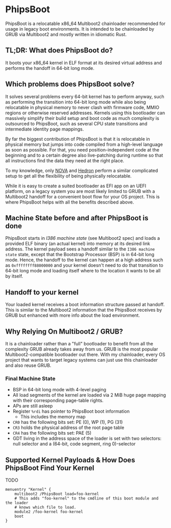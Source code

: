 # PhipsBoot

PhipsBoot is a relocatable x86_64 Multiboot2 chainloader recommended for usage
in legacy boot environments. It is intended to be chainloaded by GRUB via
Multiboot2 and mostly written in idiomatic Rust.

## TL;DR: What does PhipsBoot do?

It boots your x86_64 kernel in ELF format at its desired virtual address and
performs the handoff in 64-bit long mode.

## Which problems does PhipsBoot solve?

It solves several problems every 64-bit kernel has to perform anyway, such as
performing the transition into 64-bit long mode while also being relocatable in
physical memory to never clash with firmware code, MMIO regions or otherwise
reserved addresses. Kernels using this bootloader can massively simplify their
build setup and boot code as much complexity is outsourced to PhipsBoot, such as
several CPU state transitions and intermediate identity page mappings.

By far the biggest contribution of PhipsBoot is that it is relocatable in
physical memory but jumps into code compiled from a high-level language as soon
as possible. For that, you need position-independent code at the beginning and
to a certain degree also live-patching during runtime so that all instructions
find the data they need at the right place.

To my knowledge, only [NOVA](https://hypervisor.org/) and [Hedron](https://github.com/cyberus-technology/hedron)
perform a similar complicated setup to get all the flexibility of being
physically relocatable.

While it is easy to create a suited bootloader as EFI app on an UEFI platform,
on a legacy system you are most likely limited to GRUB with a Multiboot2 handoff
for a convenient boot flow for your OS project. This is where PhipsBoot helps
with all the benefits described above.

## Machine State before and after PhipsBoot is done

PhipsBoot starts in _I386 machine state_ (see Multiboot2 spec) and loads a
provided ELF binary (an actual kernel) into memory at its desired link address.
The kernel payload sees a handoff similar to the `I386 machine state` state,
except that the Bootstrap Processor (BSP) is in 64-bit long mode. Hence, the
handoff to the kernel can happen at a high address such as `0xffffffff88000000`
and your kernel doesn't need to do that transition to 64-bit long mode
and loading itself where to the location it wants to be all by itself.

## Handoff to your kernel

Your loaded kernel receives a boot information structure passed at handoff. This is similar
to the Multiboot2 information that the PhipsBoot receives by GRUB but
enhanced with more info about the load environment.

## Why Relying On Multiboot2 / GRUB?

It is a chainloader rather than a "full" bootloader to benefit from all the
complexity GRUB already takes away from us. GRUB is the most popular
Multiboot2-compatible bootloader out there. With my chainloader, every OS
project that wants to target legacy systems can just use this chainloader and
also reuse GRUB.

### Final Machine State

- BSP in 64-bit long mode with 4-level paging
- All load segments of the kernel are loaded via 2 MiB huge page mapping with
  their corresponding page-table rights.
- APs are still asleep
- Register `%rdi` has pointer to PhipsBoot boot information
  - This includes the memory map
- `CR0` has the following bits set: PE (0), WP (1), PG (31)
- `CR3` holds the physical address of the root page table
- `CR4` has the following bits set: PAE (5)
- GDT living in the address space of the loader is set with two selectors:
  null selector and a (64-bit, code segment, ring 0)-selector

## Supported Kernel Payloads & How Does PhipsBoot Find Your Kernel

TODO

```
menuentry "Kernel" {
    multiboot2 /PhipsBoot load=foo-kernel
    # This adds "foo-kernel" to the cmdline of this boot module and the loader
    # knows which file to load.
    module2 /foo-kernel foo-kernel
    boot
}
```
